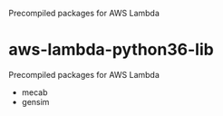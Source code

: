 
Precompiled packages for AWS Lambda
# aws-lambda-python36-lib
Precompiled packages for AWS Lambda

- mecab
- gensim
